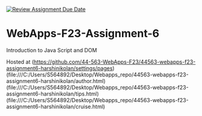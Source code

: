 [![Review Assignment Due Date](https://classroom.github.com/assets/deadline-readme-button-24ddc0f5d75046c5622901739e7c5dd533143b0c8e959d652212380cedb1ea36.svg)](https://classroom.github.com/a/b9NC0g7h)
# WebApps-F23-Assignment-6
Introduction to Java Script and DOM

Hosted at (https://github.com/44-563-WebApps-F23/44563-webapps-f23-assignment6-harshinikolan/settings/pages)
(file:///C:/Users/S564892/Desktop/Webapps_repo/44563-webapps-f23-assignment6-harshinikolan/author.html)
(file:///C:/Users/S564892/Desktop/Webapps_repo/44563-webapps-f23-assignment6-harshinikolan/tips.html)
(file:///C:/Users/S564892/Desktop/Webapps_repo/44563-webapps-f23-assignment6-harshinikolan/cruise.html)
